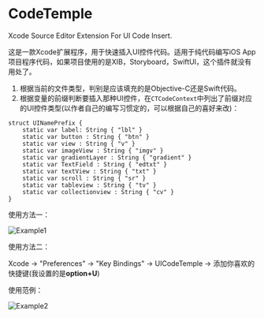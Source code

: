 # CodeTemple
Xcode Source Editor Extension For UI Code Insert.

这是一款Xcode扩展程序，用于快速插入UI控件代码。适用于纯代码编写iOS App项目程序代码，如果项目使用的是XIB，Storyboard，SwiftUI，这个插件就没有用处了。

1. 根据当前的文件类型，判别是应该填充的是Objective-C还是Swift代码。
2. 根据变量的前缀判断要插入那种UI控件，在`CTCodeContext`中列出了前缀对应的UI控件类型(以作者自己的编写习惯定的，可以根据自己的喜好来改)：

```
struct UINamePrefix {
    static var label: String { "lbl" }
    static var button : String { "btn" }
    static var view : String { "v" }
    static var imageView : String { "imgv" }
    static var gradientLayer : String { "gradient" }
    static var TextField : String { "edtxt" }
    static var textView : String { "txt" }
    static var scroll : String { "sr" }
    static var tableview : String { "tv" }
    static var collectionview : String { "cv" }
}
```

使用方法一：

![Example1](https://user-images.githubusercontent.com/6836962/168228391-3f8d47e0-1454-4c6a-a817-e2f3b4218d07.png)

使用方法二：

Xcode -> "Preferences" -> "Key Bindings" -> UICodeTemple -> 添加你喜欢的快捷键(我设置的是**option+U**)

使用范例：

![Example2](https://gitee.com/AirWen/BlogImage/raw/master/Example.gif)
